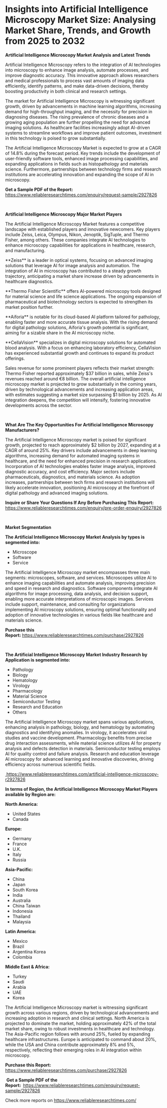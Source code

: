 <p><h1>Insights into Artificial Intelligence Microscopy Market Size: Analysing Market Share, Trends, and Growth from 2025 to 2032</h1></p><p><strong>Artificial Intelligence Microscopy Market Analysis and Latest Trends</strong></p>
<p><p>Artificial Intelligence Microscopy refers to the integration of AI technologies into microscopy to enhance image analysis, automate processes, and improve diagnostic accuracy. This innovative approach allows researchers and medical professionals to process vast amounts of imaging data efficiently, identify patterns, and make data-driven decisions, thereby boosting productivity in both clinical and research settings.</p><p>The market for Artificial Intelligence Microscopy is witnessing significant growth, driven by advancements in machine learning algorithms, increasing demand for high-throughput imaging, and the necessity for precision in diagnosing diseases. The rising prevalence of chronic diseases and a growing aging population are further propelling the need for advanced imaging solutions. As healthcare facilities increasingly adopt AI-driven systems to streamline workflows and improve patient outcomes, investment in this technology is poised to grow substantially.</p><p>The Artificial Intelligence Microscopy Market is expected to grow at a CAGR of 14.8% during the forecast period. Key trends include the development of user-friendly software tools, enhanced image processing capabilities, and expanding applications in fields such as histopathology and materials science. Furthermore, partnerships between technology firms and research institutions are accelerating innovation and expanding the scope of AI in microscopy.</p></p>
<p><strong>Get a Sample PDF of the Report:&nbsp;</strong> <a href="https://www.reliableresearchtimes.com/enquiry/request-sample/2927826?utm_campaign=2267&utm_medium=2&utm_source=Github&utm_content=ia&utm_term=12032025&utm_id=artificial-intelligence-microscopy">https://www.reliableresearchtimes.com/enquiry/request-sample/2927826</a></p>
<p>&nbsp;</p>
<p><strong>Artificial Intelligence Microscopy Major Market Players</strong></p>
<p><p>The Artificial Intelligence Microscopy Market features a competitive landscape with established players and innovative newcomers. Key players include Zeiss, Leica, Olympus, Nikon, Jenoptik, SigTuple, and Thermo Fisher, among others. These companies integrate AI technologies to enhance microscopy capabilities for applications in healthcare, research, and manufacturing.</p><p>**Zeiss** is a leader in optical systems, focusing on advanced imaging solutions that leverage AI for image analysis and automation. The integration of AI in microscopy has contributed to a steady growth trajectory, anticipating a market share increase driven by advancements in healthcare diagnostics.</p><p>**Thermo Fisher Scientific** offers AI-powered microscopy tools designed for material science and life science applications. The ongoing expansion of pharmaceutical and biotechnology sectors is expected to strengthen its market position further.</p><p>**Aiforia** is notable for its cloud-based AI platform tailored for pathology, enabling faster and more accurate tissue analysis. With the rising demand for digital pathology solutions, Aiforia's growth potential is significant, aiming for a sizable share in the AI microscopy niche.</p><p>**CellaVision** specializes in digital microscopy solutions for automated blood analysis. With a focus on enhancing laboratory efficiency, CellaVision has experienced substantial growth and continues to expand its product offerings.</p><p>Sales revenue for some prominent players reflects their market strength: Thermo Fisher reported approximately $37 billion in sales, while Zeiss's revenues reached around €8 billion. The overall artificial intelligence microscopy market is projected to grow substantially in the coming years, driven by technological advancements and increasing application areas, with estimates suggesting a market size surpassing $1 billion by 2025. As AI integration deepens, the competition will intensify, fostering innovative developments across the sector.</p></p>
<p>&nbsp;</p>
<p><strong>What Are The Key Opportunities For Artificial Intelligence Microscopy Manufacturers?</strong></p>
<p><p>The Artificial Intelligence Microscopy market is poised for significant growth, projected to reach approximately $2 billion by 2027, expanding at a CAGR of around 25%. Key drivers include advancements in deep learning algorithms, increasing demand for automated imaging systems in healthcare, and the need for enhanced precision in research applications. Incorporation of AI technologies enables faster image analysis, improved diagnostic accuracy, and cost efficiency. Major sectors include pharmaceuticals, diagnostics, and materials science. As adoption increases, partnerships between tech firms and research institutions will likely accelerate innovation, positioning AI microscopy at the forefront of digital pathology and advanced imaging solutions.</p></p>
<p><strong>Inquire or Share Your Questions If Any Before Purchasing This Report:</strong> <a href="https://www.reliableresearchtimes.com/enquiry/pre-order-enquiry/2927826?utm_campaign=2267&utm_medium=2&utm_source=Github&utm_content=ia&utm_term=12032025&utm_id=artificial-intelligence-microscopy">https://www.reliableresearchtimes.com/enquiry/pre-order-enquiry/2927826</a></p>
<p>&nbsp;</p>
<p><strong>Market Segmentation</strong></p>
<p><strong>The Artificial Intelligence Microscopy Market Analysis by types is segmented into:</strong></p>
<p><ul><li>Microscope</li><li>Software</li><li>Service</li></ul></p>
<p><p>The Artificial Intelligence Microscopy market encompasses three main segments: microscopes, software, and services. Microscopes utilize AI to enhance imaging capabilities and automate analysis, improving precision and speed in research and diagnostics. Software components integrate AI algorithms for image processing, data analysis, and decision support, enabling more accurate interpretations of microscopic images. Services include support, maintenance, and consulting for organizations implementing AI microscopy solutions, ensuring optimal functionality and adoption of innovative technologies in various fields like healthcare and materials science.</p></p>
<p><strong>Purchase this Report:&nbsp;</strong><a href="https://www.reliableresearchtimes.com/purchase/2927826?utm_campaign=2267&utm_medium=2&utm_source=Github&utm_content=ia&utm_term=12032025&utm_id=artificial-intelligence-microscopy">https://www.reliableresearchtimes.com/purchase/2927826</a></p>
<p>&nbsp;</p>
<p><strong>The Artificial Intelligence Microscopy Market Industry Research by Application is segmented into:</strong></p>
<p><ul><li>Pathology</li><li>Biology</li><li>Hematology</li><li>Virology</li><li>Pharmacology</li><li>Material Science</li><li>Semiconductor Testing</li><li>Research and Education</li><li>Others</li></ul></p>
<p><p>The Artificial Intelligence Microscopy market spans various applications, enhancing analysis in pathology, biology, and hematology by automating diagnostics and identifying anomalies. In virology, it accelerates viral studies and vaccine development. Pharmacology benefits from precise drug interaction assessments, while material science utilizes AI for property analysis and defects detection in materials. Semiconductor testing employs AI for quality control and failure analysis. Research and education leverage AI microscopy for advanced learning and innovative discoveries, driving efficiency across numerous scientific fields.</p></p>
<p><a href="https://www.reliableresearchtimes.com/artificial-intelligence-microscopy-r2927826?utm_campaign=2267&utm_medium=2&utm_source=Github&utm_content=ia&utm_term=12032025&utm_id=artificial-intelligence-microscopy">&nbsp;https://www.reliableresearchtimes.com/artificial-intelligence-microscopy-r2927826</a></p>
<p><strong>In terms of Region, the Artificial Intelligence Microscopy Market Players available by Region are:</strong></p>
<p>
    <p> <strong> North America: </strong>
        <ul>
            <li>United States</li>
            <li>Canada</li>
        </ul>
        </p> 
    <p> <strong> Europe: </strong>
        <ul>
            <li>Germany</li>
            <li>France</li>
            <li>U.K.</li>
            <li>Italy</li>
            <li>Russia</li>
        </ul>
        </p> 
    <p> <strong> Asia-Pacific: </strong>
        <ul>
            <li>China</li>
            <li>Japan</li>
            <li>South Korea</li>
            <li>India</li>
            <li>Australia</li>
            <li>China Taiwan</li>
            <li>Indonesia</li>
            <li>Thailand</li>
            <li>Malaysia</li>
        </ul>
        </p> 
    <p> <strong> Latin America: </strong>
        <ul>
            <li>Mexico</li>
            <li>Brazil</li>
            <li>Argentina Korea</li>
            <li>Colombia</li>
        </ul>
        </p> 
    <p> <strong> Middle East & Africa: </strong>
        <ul>
            <li>Turkey</li>
            <li>Saudi</li>
            <li>Arabia</li>
            <li>UAE</li>
            <li>Korea</li>
        </ul>
    </p>
    </p>
<p><p>The Artificial Intelligence Microscopy market is witnessing significant growth across various regions, driven by technological advancements and increasing adoption in research and clinical settings. North America is projected to dominate the market, holding approximately 42% of the total market share, owing to robust investments in healthcare and technology. The Asia-Pacific region follows with around 25%, fueled by expanding healthcare infrastructures. Europe is anticipated to command about 20%, while the USA and China contribute approximately 8% and 5%, respectively, reflecting their emerging roles in AI integration within microscopy.</p></p>
<p><strong>Purchase this Report: </strong><a href="https://www.reliableresearchtimes.com/purchase/2927826?utm_campaign=2267&utm_medium=2&utm_source=Github&utm_content=ia&utm_term=12032025&utm_id=artificial-intelligence-microscopy">https://www.reliableresearchtimes.com/purchase/2927826</a></p>
<p>&nbsp;<strong>Get a Sample PDF of the Report:&nbsp;&nbsp;</strong><a href="https://www.reliableresearchtimes.com/enquiry/request-sample/2927826?utm_campaign=2267&utm_medium=2&utm_source=Github&utm_content=ia&utm_term=12032025&utm_id=artificial-intelligence-microscopy">https://www.reliableresearchtimes.com/enquiry/request-sample/2927826</a></p>
<p><strong></strong></p>
<p>Check more reports on <a href="https://www.reliableresearchtimes.com/?utm_campaign=2267&utm_medium=2&utm_source=Github&utm_content=ia&utm_term=12032025&utm_id=artificial-intelligence-microscopy">https://www.reliableresearchtimes.com/</a></p>